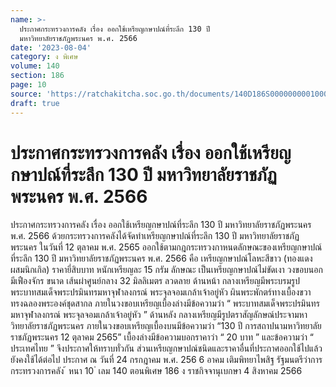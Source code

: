 ```yaml
---
name: >-
  ประกาศกระทรวงการคลัง เรื่อง ออกใช้เหรียญกษาปณ์ที่ระลึก 130 ปี
  มหาวิทยาลัยราชภัฏพระนคร พ.ศ. 2566
date: '2023-08-04'
category: ง พิเศษ
volume: 140
section: 186
page: 10
source: 'https://ratchakitcha.soc.go.th/documents/140D186S0000000001000.pdf'
draft: true
---
```


# ประกาศกระทรวงการคลัง เรื่อง ออกใช้เหรียญกษาปณ์ที่ระลึก 130 ปี มหาวิทยาลัยราชภัฏพระนคร พ.ศ. 2566

ประกาศกระทรวงการคลัง เรื่อง ออกใช้เหรียญกษาปณ์ที่ระลึก 130 ปี มหาวิทยาลัยราชภัฏพระนคร พ.ศ. 2566 ด้วยกระทรวงการคลังได้จัดทำเหรียญกษาปณ์ที่ระลึก 130 ปี มหาวิทยาลัยราชภัฏพระนคร ในวันที่ 12 ตุลาคม พ.ศ. 2565 ออกใช้ตามกฎกระทรวงกาหนดลักษณะของเหรียญกษาปณ์ที่ระลึก 130 ปี มหาวิทยาลัยราชภัฏพระนคร พ.ศ. 2566 คือ เหรียญกษาปณ์โลหะสีขาว (ทองแดงผสมนิกเกิล) ราคายี่สิบบาท หนักเหรียญละ 15 กรัม ลักษณะ เป็นเหรียญกษาปณ์ไม่ขัดเงา วงขอบนอกมีเฟืองจักร ขนาด เส้นผ่าศูนย์กลาง 32 มิลลิเมตร ลวดลาย ด้านหน้า กลางเหรียญมีพระบรมรูปพระบาทสมเด็จพระปรมินทรมหาจุฬาลงกรณ์ พระจุลจอมเกล้าเจ้าอยู่หัว ผินพระพักตร์ทางเบื้องขวา ทรงฉลองพระองค์ชุดสากล ภายในวงขอบเหรียญเบื้องล่างมีข้อความว่า “ พระบาทสมเด็จพระปรมินทร มหาจุฬาลงกรณ์ พระจุลจอมเกล้าเจ้าอยู่หัว ” ด้านหลัง กลางเหรียญมีรูปตราสัญลักษณ์ประจามหาวิทยาลัยราชภัฏพระนคร ภายในวงขอบเหรียญเบื้องบนมีข้อความว่า “130 ปี การสถาปนามหาวิทยาลัย ราชภัฏพระนคร 12 ตุลาคม 2565” เบื้องล่างมีข้อความบอกราคาว่า “ 20 บาท ” และข้อความว่า “ ประเทศไทย ” จึงประกาศให้ทราบทั่วกัน ส่วนเหรียญกษาปณ์ชนิดและราคาอื่นที่ประกาศออกใช้ไปแล้ว ยังคงใช้ได้ต่อไป ประกาศ ณ วันที่ 24 กรกฎาคม พ.ศ. 256 6 อาคม เติมพิทยาไพสิฐ รัฐมนตรีว่าการกระทรวงการคลัง ้ หนา 10 ่ เลม 140 ตอนพิเศษ 186 ง ราชกิจจานุเบกษา 4 สิงหาคม 2566
